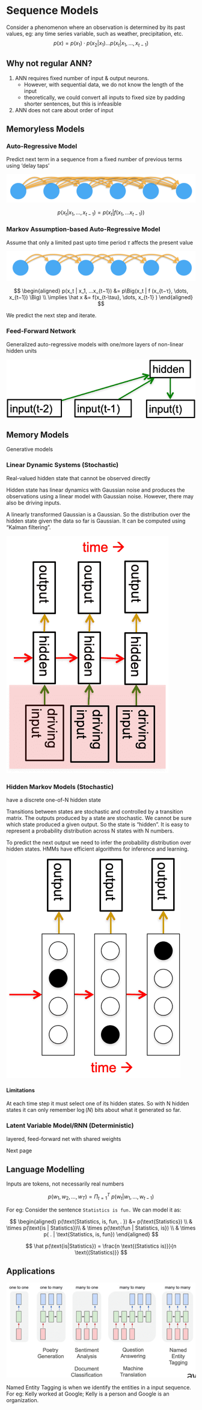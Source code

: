 # Sequence Models

Consider a phenomenon where an observation is determined by its past values, eg: any time series variable, such as weather, precipitation, etc.
$$
p(x) = p(x_1) \cdot p(x_2 | x_1) \ldots p(x_t | x_1, \dots, x_{t−1})
$$

## Why not regular ANN?

1. ANN requires fixed number of input & output neurons. 
   - However, with sequential data, we do not know the length of the input
   - theoretically, we could convert all inputs to fixed size by padding shorter sentences, but this is infeasible
2. ANN does not care about order of input

## Memoryless Models

### Auto-Regressive Model

Predict next term in a sequence from a fixed number of previous terms using ‘delay taps’

![image-20230527152137167](./../assets/image-20230527152137167.png)

$$
p(x_t | x_1, ..., x_{t−1}) = p\Big(x_t | f (x_1, ...x_{t−1}) \Big)
$$

### Markov Assumption-based Auto-Regressive Model

Assume that only a limited past upto time period $\tau$ affects the present value

![image-20230527152738009](./../assets/image-20230527152738009.png)

$$
\begin{aligned}
p(x_t | x_1, ...x_{t−1}) &= p\Big(x_t | f (x_{t−τ}, \dots, x_{t−1}) \Big) \\
\implies \hat x &= f(x_{t-\tau}, \dots, x_{t-1} )
\end{aligned}
$$

We predict the next step and iterate.

### Feed-Forward Network

Generalized auto-regressive models with one/more layers of non-linear hidden units

![image-20230527212100535](./../assets/image-20230527212100535.png)

## Memory Models

Generative models

### Linear Dynamic Systems (Stochastic)

Real-valued hidden state that cannot be observed directly

Hidden state has linear dynamics with Gaussian noise and produces the observations using a linear model with Gaussian noise. However, there may also be driving inputs.

A linearly transformed Gaussian is a Gaussian. So the distribution over the hidden state given the data so far is Gaussian. It can be computed using “Kalman filtering”.

![image-20230527212804654](./../assets/image-20230527212804654.png)

### Hidden Markov Models (Stochastic)

have a discrete one-of-N hidden state

Transitions between states are stochastic and controlled by a transition matrix. The outputs produced by a state are stochastic. We cannot be sure which state produced a given output. So the state is “hidden”. It is easy to represent a probability distribution across N states with N numbers.

To predict the next output we need to infer the probability distribution over hidden states. HMMs have efficient algorithms for inference and learning.

![image-20230527212747501](./../assets/image-20230527212747501.png)

#### Limitations

At each time step it must select one of its hidden states. So with N hidden states it can only remember $\log(N)$ bits about what it generated so far.

### Latent Variable Model/RNN (Deterministic)

layered, feed-forward net with shared weights

Next page

## Language Modelling

Inputs are tokens, not necessarily real numbers

$$
p(w_1, w_2, \dots, w_T) = \Pi_{t=1}^T \ p(w_t|w_1,...,w_{t−1})
$$

For eg: Consider the sentence `Statistics is fun.` We can model it as:

$$
\begin{aligned}
p(\text{Statistics, is, fun, . })
&= p(\text{Statistics}) \\
& \times p(\text{is | Statistics})\\
& \times p(\text{fun | Statistics, is}) \\
& \times p( . | \text{Statistics, is, fun})
\end{aligned}
$$

$$
\hat p(\text{is|Statistics}) = \frac{n \text{(Statistics is)}}{n \text{(Statistics)}}
$$

## Applications

![image-20230527183140060](./../assets/image-20230527183140060.png)

Named Entity Tagging is when we identify the entities in a input sequence. For eg: Kelly worked at Google; Kelly is a person and Google is an organization.

